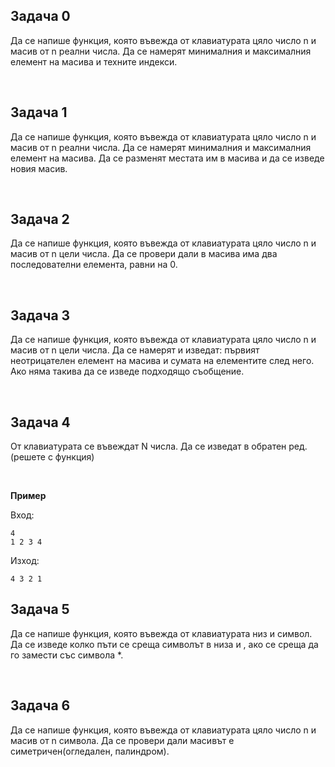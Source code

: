 <h2>Задача 0</h2>
<p>Да се напише функция, която въвежда от клавиатурата цяло число n и масив от n реални числа. Да се намерят минималния и максималния елемент на масива и техните индекси.</p></br>

<h2>Задача 1</h2>
<p>Да се напише функция, която въвежда от клавиатурата цяло число n и масив от n реални числа. Да се намерят минималния и максималния елемент на масива. 
Да се разменят местата им в масива и да се изведе новия масив.</p></br>

<h2>Задача 2</h2>
<p>Да се напише функция, която въвежда от клавиатурата цяло число n и масив от n цели числа. Да се провери дали в масива има два последователни елемента, равни на 0. </p></br>

<h2>Задача 3</h2>
<p>Да се напише функция, която въвежда от клавиатурата цяло число n и масив от n цели числа. Да се намерят и изведат: първият неотрицателен елемент на масива и сумата на елементите след него. 
Ако няма такива да се изведе подходящо съобщение.</p></br>

<h2>Задача 4</h2>
<p>От клавиатурата се въвеждат N числа. Да се изведат в обратен ред.(решете с функция)</p></br>

**Пример**

Вход:

	4
	1 2 3 4

Изход:

	4 3 2 1


<h2>Задача 5</h2>
<p>Да се напише функция, която въвежда от клавиатурата низ и символ. Да се изведе колко пъти се среща символът в низа и , ако се среща да го замести със символа *.</p></br>


<h2>Задача 6</h2>
<p>Да се напише функция, която въвежда от клавиатурата цяло число n и масив от n символа. Да се провери дали масивът е симетричен(огледален, палиндром).</p></br>
